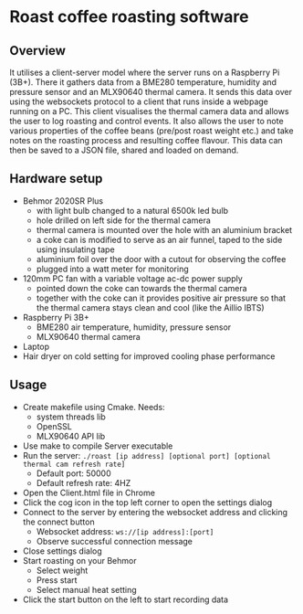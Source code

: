 # Roast coffee roasting software

## Overview
It utilises a client-server model where the server runs on a Raspberry Pi (3B+).
There it gathers data from a BME280 temperature, humidity and pressure sensor and an MLX90640 thermal camera.
It sends this data over using the websockets protocol to a client that runs inside a webpage running on a PC.
This client visualises the thermal camera data and allows the user to log roasting and control events.
It also allows the user to note various properties of the coffee beans (pre/post roast weight etc.)
and take notes on the roasting process and resulting coffee flavour.
This data can then be saved to a JSON file, shared and loaded on demand.

## Hardware setup
- Behmor 2020SR Plus
  - with light bulb changed to a natural 6500k led bulb
  - hole drilled on left side for the thermal camera
  - thermal camera is mounted over the hole with an aluminium bracket
  - a coke can is modified to serve as an air funnel, taped to the side using insulating tape
  - aluminium foil over the door with a cutout for observing the coffee
  - plugged into a watt meter for monitoring
- 120mm PC fan with a variable voltage ac-dc power supply
  - pointed down the coke can towards the thermal camera
  - together with the coke can it provides positive air pressure so that the thermal camera stays clean and cool (like the Aillio IBTS)
- Raspberry Pi 3B+
  - BME280 air temperature, humidity, pressure sensor
  - MLX90640 thermal camera
- Laptop
- Hair dryer on cold setting for improved cooling phase performance

## Usage
- Create makefile using Cmake. Needs:
  - system threads lib
  - OpenSSL
  - MLX90640 API lib
- Use make to compile Server executable
- Run the server: `./roast [ip address] [optional port] [optional thermal cam refresh rate]`
  - Default port: 50000
  - Default refresh rate: 4HZ
- Open the Client.html file in Chrome
- Click the cog icon in the top left corner to open the settings dialog
- Connect to the server by entering the websocket address and clicking the connect button
  - Websocket address: `ws://[ip address]:[port]`
  - Observe successful connection message
- Close settings dialog
- Start roasting on your Behmor
  - Select weight
  - Press start
  - Select manual heat setting
- Click the start button on the left to start recording data
